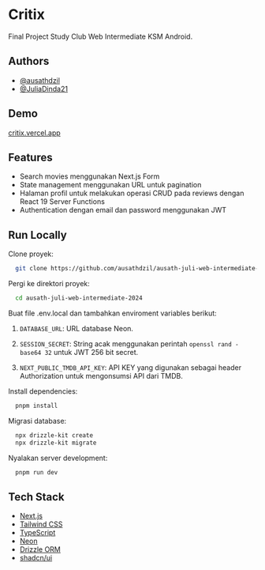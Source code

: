 # Critix

Final Project Study Club Web Intermediate KSM Android.

## Authors

- [@ausathdzil](https://www.github.com/ausathdzil)
- [@JuliaDinda21](https://www.github.com/JuliaDinda21)

## Demo

[critix.vercel.app](https://critix.vercel.app)

## Features

- Search movies menggunakan Next.js Form
- State management menggunakan URL untuk pagination
- Halaman profil untuk melakukan operasi CRUD pada reviews dengan React 19 Server Functions
- Authentication dengan email dan password menggunakan JWT

## Run Locally

Clone proyek:

```bash
  git clone https://github.com/ausathdzil/ausath-juli-web-intermediate-2024.git
```

Pergi ke direktori proyek:

```bash
  cd ausath-juli-web-intermediate-2024
```

Buat file .env.local dan tambahkan enviroment variables berikut:

1. `DATABASE_URL`: URL database Neon.

2. `SESSION_SECRET`: String acak menggunakan perintah `openssl rand -base64 32` untuk JWT 256 bit secret.

3. `NEXT_PUBLIC_TMDB_API_KEY`: API KEY yang digunakan sebagai header Authorization untuk mengonsumsi API dari TMDB.

Install dependencies:

```bash
  pnpm install
```

Migrasi database:

```bash
  npx drizzle-kit create
  npx drizzle-kit migrate
```

Nyalakan server development:

```bash
  pnpm run dev
```

## Tech Stack

- [Next.js](https://github.com/vercel/next.js)
- [Tailwind CSS](https://github.com/tailwindlabs/tailwindcss)
- [TypeScript](https://github.com/microsoft/TypeScript)
- [Neon](https://github.com/neondatabase/neon)
- [Drizzle ORM](https://github.com/drizzle-team/drizzle-orm)
- [shadcn/ui](https://github.com/shadcn-ui/ui)
